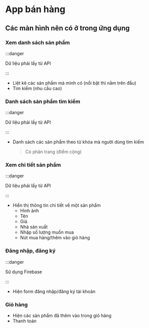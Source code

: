 # App bán hàng

## Các màn hình nên có ở trong ứng dụng

### Xem danh sách sản phẩm

:::danger

Dữ liệu phải lấy từ API

:::

- Liệt kê các sản phẩm mà mình có (nổi bật thì nằm trên đầu)
- Tìm kiếm (nhu cầu cao)

### Danh sách sản phẩm tìm kiếm

:::danger

Dữ liệu phải lấy từ API

:::

- Danh sách các sản phẩm theo từ khóa mà người dùng tìm kiếm

  > Có phân trang (điểm cộng)

### Xem chi tiết sản phẩm

:::danger

Dữ liệu phải lấy từ API

:::

- Hiển thị thông tin chi tiết về một sản phẩm
  - Hình ảnh
  - Tên
  - Giá
  - Nhà sản xuất
  - Nhập số lượng muốn mua
  - Nút mua hàng/thêm vào giỏ hàng

### Đăng nhập, đăng ký

:::danger

Sử dụng Firebase

:::

- Hiện form đăng nhập/đăng ký tài khoản

### Giỏ hàng

- Hiện các sản phẩm đã thêm vào trong giỏ hàng
- Thanh toán